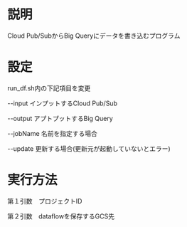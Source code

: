 # 説明
Cloud Pub/SubからBig Queryにデータを書き込むプログラム

# 設定
run_df.sh内の下記項目を変更

--input インプットするCloud Pub/Sub

--output アプトプットするBig Query

--jobName 名前を指定する場合

--update 更新する場合(更新元が起動していないとエラー)

# 実行方法

第１引数　プロジェクトID

第２引数　dataflowを保存するGCS先
